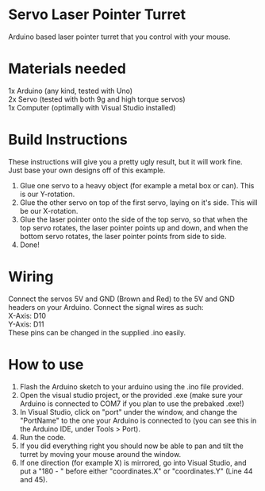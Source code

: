 # Servo Laser Pointer Turret
 Arduino based laser pointer turret that you control with your mouse.

# Materials needed
1x Arduino (any kind, tested with Uno) <br>
2x Servo (tested with both 9g and high torque servos)<br>
1x Computer (optimally with Visual Studio installed)

# Build Instructions
These instructions will give you a pretty ugly result, but it will work fine. Just base your own designs off of this example.
1. Glue one servo to a heavy object (for example a metal box or can). This is our Y-rotation.
2. Glue the other servo on top of the first servo, laying on it's side. This will be our X-rotation.
3. Glue the laser pointer onto the side of the top servo, so that when the top servo rotates, the laser pointer points up and down, and when the bottom servo rotates, the laser pointer points from side to side.
4. Done!

# Wiring
Connect the servos 5V and GND (Brown and Red) to the 5V and GND headers on your Arduino.
Connect the signal wires as such:
<br>
X-Axis: D10
<br>
Y-Axis: D11
<br>
These pins can be changed in the supplied .ino easily.

# How to use
1. Flash the Arduino sketch to your arduino using the .ino file provided.
2. Open the visual studio project, or the provided .exe (make sure your Arduino is connected to COM7 if you plan to use the prebaked .exe!)
3. In Visual Studio, click on "port" under the window, and change the "PortName" to the one your Arduino is connected to (you can see this in the Arduino IDE, under Tools > Port).
4. Run the code.
5. If you did everything right you should now be able to pan and tilt the turret by moving your mouse around the window.
6. If one direction (for example X) is mirrored, go into Visual Studio, and put a "180 - " before either "coordinates.X" or "coordinates.Y" (Line 44 and 45).